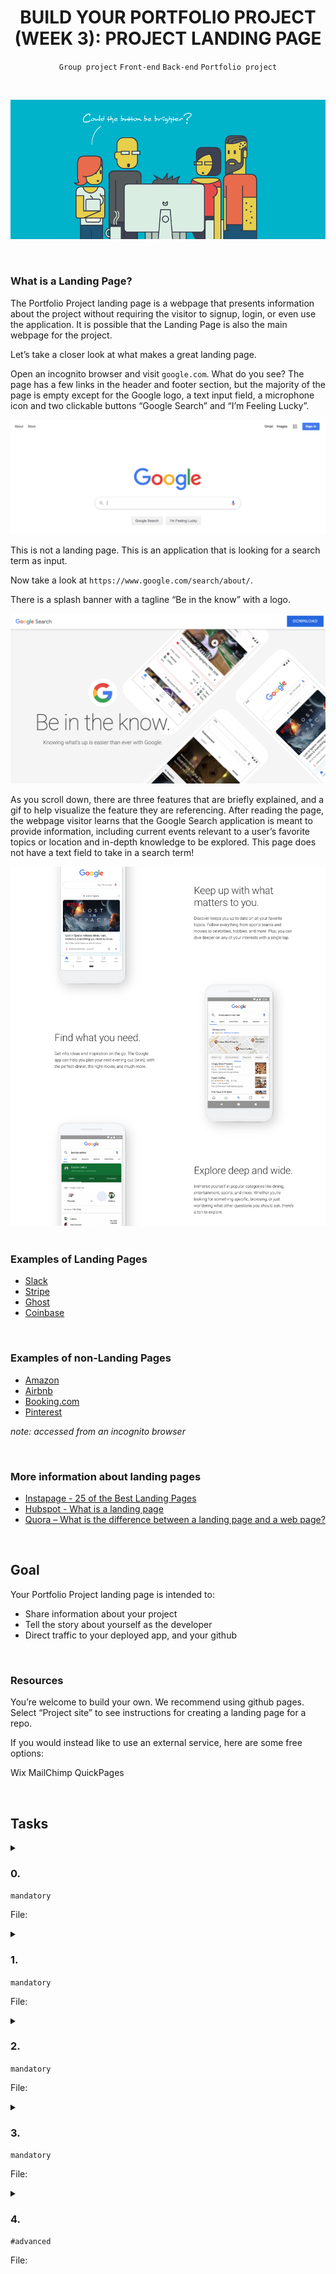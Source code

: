 <h1 align="center"><b>BUILD YOUR PORTFOLIO PROJECT (WEEK 3): PROJECT LANDING PAGE</b></h1>
<div align="center"><code>Group project</code> <code>Front-end</code> <code>Back-end</code> <code>Portfolio project</code></div>

<br><div align="center"><img src="https://github.com/codenvibes/alx-portfolio_project/blob/master/build%20your%20portfolio%20project%20(week%203)%3A%20project%20landing%20page/images/02eef3b807902eeb9cb8.gif"></div>


<!-- <br>
<hr>
<h3><a href=>Notes</a></h3>
<hr> -->


<br>

### What is a Landing Page?
The Portfolio Project landing page is a webpage that presents information about the project without requiring the visitor to signup, login, or even use the application. It is possible that the Landing Page is also the main webpage for the project.

Let’s take a closer look at what makes a great landing page.

Open an incognito browser and visit `google.com`. What do you see? The page has a few links in the header and footer section, but the majority of the page is empty except for the Google logo, a text input field, a microphone icon and two clickable buttons “Google Search” and “I’m Feeling Lucky”.

<div align="center"><img src="https://github.com/codenvibes/alx-portfolio_project/blob/master/build%20your%20portfolio%20project%20(week%203)%3A%20project%20landing%20page/images/b08b8aa4896490dda392.png"></div>

This is not a landing page. This is an application that is looking for a search term as input.

Now take a look at `https://www.google.com/search/about/`.

There is a splash banner with a tagline “Be in the know” with a logo.

<div align="center"><img src="https://github.com/codenvibes/alx-portfolio_project/blob/master/build%20your%20portfolio%20project%20(week%203)%3A%20project%20landing%20page/images/c10632be0d48a77170f2.png"></div>

As you scroll down, there are three features that are briefly explained, and a gif to help visualize the feature they are referencing. After reading the page, the webpage visitor learns that the Google Search application is meant to provide information, including current events relevant to a user’s favorite topics or location and in-depth knowledge to be explored. This page does not have a text field to take in a search term!

<div align="center"><img src="https://github.com/codenvibes/alx-portfolio_project/blob/master/build%20your%20portfolio%20project%20(week%203)%3A%20project%20landing%20page/images/2467bf770b996a240ced.png"></div>


<br>

### Examples of Landing Pages
- [Slack](https://slack.com/)
- [Stripe](https://stripe.com/)
- [Ghost](https://ghost.org/)
- [Coinbase](https://www.coinbase.com/)


<br>

### Examples of non-Landing Pages
- [Amazon](https://www.amazon.com/)
- [Airbnb](https://www.airbnb.com/)
- [Booking.com](https://www.booking.com/)
- [Pinterest](https://www.pinterest.com/)

*note: accessed from an incognito browser*


<br>

### More information about landing pages
- [Instapage - 25 of the Best Landing Pages]()
- [Hubspot - What is a landing page]()
- [Quora – What is the difference between a landing page and a web page?]()


<br>

## Goal
Your Portfolio Project landing page is intended to:
- Share information about your project
- Tell the story about yourself as the developer
- Direct traffic to your deployed app, and your github

<br>

### Resources
You’re welcome to build your own. We recommend using github pages. Select “Project site” to see instructions for creating a landing page for a repo.

If you would instead like to use an external service, here are some free options:

Wix
MailChimp
QuickPages


<!-- <br>

## More Info -->

<br>

## Tasks
<details>
<summary>

### 0. 
`mandatory`

File: []()
</summary>


</details>

<details>
<summary>

### 1. 
`mandatory`

File: []()
</summary>


</details>

<details>
<summary>

### 2. 
`mandatory`

File: []()
</summary>


</details>

<details>
<summary>

### 3. 
`mandatory`

File: []()
</summary>


</details>

<details>
<summary>

### 4. 
`#advanced`

File: []()
</summary>


</details>

